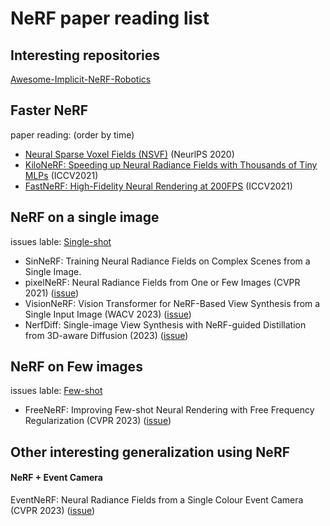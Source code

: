 # NeRF paper reading list

## Interesting repositories
[Awesome-Implicit-NeRF-Robotics](https://github.com/zubair-irshad/Awesome-Implicit-NeRF-Robotics)

## Faster NeRF

paper reading: (order by time)
- [Neural Sparse Voxel Fields (NSVF)](https://github.com/poetrywanderer/Interpretable-3D-Modeling/issues/7) (NeurlPS 2020)
- [KiloNeRF: Speeding up Neural Radiance Fields with Thousands of Tiny MLPs](https://github.com/poetrywanderer/Interpretable-3D-Modeling/issues/6) (ICCV2021)
- [FastNeRF: High-Fidelity Neural Rendering at 200FPS](https://github.com/poetrywanderer/Interpretable-3D-Modeling/issues/8) (ICCV2021)

## NeRF on a single image 
issues lable: [Single-shot](https://github.com/poetrywanderer/Interpretable-3D-Modeling/labels/single-shot)

- SinNeRF: Training Neural Radiance Fields on Complex Scenes from a Single Image.
- pixelNeRF: Neural Radiance Fields from One or Few Images (CVPR 2021) ([issue](https://github.com/poetrywanderer/Interpretable-3D-Modeling/issues/14))
- VisionNeRF: Vision Transformer for NeRF-Based View Synthesis from a Single Input Image (WACV 2023) ([issue](https://github.com/poetrywanderer/Interpretable-3D-Modeling/issues/15))
- NerfDiff: Single-image View Synthesis with NeRF-guided Distillation from 3D-aware Diffusion (2023) ([issue](https://github.com/poetrywanderer/Interpretable-3D-Modeling/issues/13))

## NeRF on Few images
issues lable: [Few-shot](https://github.com/poetrywanderer/Interpretable-3D-Modeling/labels/Few-shot)

- FreeNeRF: Improving Few-shot Neural Rendering with Free Frequency Regularization (CVPR 2023) ([issue](https://github.com/poetrywanderer/Interpretable-3D-Modeling/issues/16))


## Other interesting generalization using NeRF

#### NeRF + Event Camera
EventNeRF: Neural Radiance Fields from a Single Colour Event Camera (CVPR 2023) ([issue](https://github.com/poetrywanderer/Interpretable-3D-Modeling/issues/17))
